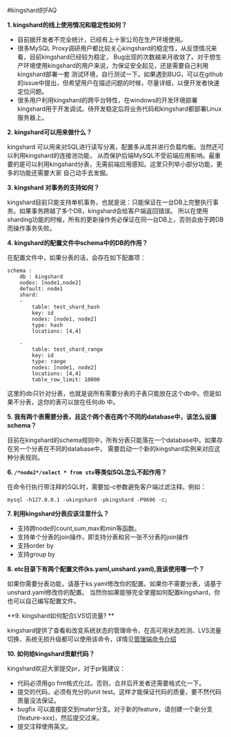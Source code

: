 #kingshard的FAQ

**1. kingshard的线上使用情况和稳定性如何？**

- 目前据开发者不完全统计，已经有上十家公司在生产环境使用。
- 很多MySQL Proxy调研用户都比较关心kingshard的稳定性，从反馈情况来看，目前kingshard已经较为稳定，
Bug出现的次数越来月收敛了。对于想生产环境使用kingshard的用户来说，为保证安全起见，还是需要自己利用kingshard部署一套
测试环境，自行测试一下。如果遇到BUG，可以在github的issue中提出，但希望用户在描述问题的时候，尽量详细，以便开发者快速定位问题。
- 很多用户利用kingshard的跨平台特性，在windows的开发环境部署kingshard用于开发调试。待开发稳定后将业务代码和kingshard都部署Linux服务器上。

**2. kingshard可以用来做什么？**

kingshard 可以用来对SQL进行读写分离，配置多从库并进行负载均衡。当然还可以利用kingshard的连接池功能，
从而保护后端MySQL不受前端应用影响。最重要的是可以利用kingshard分表，无需前端应用感知。这里只列举小部分功能，更多的功能还需要大家
自己动手去发掘。

**3. kingshard 对事务的支持如何？**

kingshard目前只能支持单机事务，也就是说：只能保证在一台DB上完整执行事务。如果事务跨越了多个DB，kingshard会给客户端返回错误。
所以在使用sharding功能的时候，所有的更新操作务必保证在同一台DB上，否则会由于跨DB而操作事务失败。

**4. kingshard的配置文件中schema中的DB的作用？**

在配置文件中，如果分表的话，会存在如下配置项：

```
schema :
    db : kingshard
    nodes: [node1,node2]
    default: node1      
    shard:
    -   
        table: test_shard_hash
        key: id
        nodes: [node1, node2]
        type: hash
        locations: [4,4]

    -   
        table: test_shard_range
        key: id
        type: range
        nodes: [node1, node2]
        locations: [4,4]
        table_row_limit: 10000
```

这里的db只针对分表，也就是说所有需要分表的子表只能放在这个db中。但是如果不分表，这你的表可以放在任何db
中。

**5. 我有两个表需要分表，且这个两个表在两个不同的database中，该怎么设置schema？**

目前在kingshard的schema规则中，所有分表只能落在一个database中。如果存在另一个分表在不同的database中，
需要启动一个新的kingshard实例来对应这种分表规则。

**6. `/*node2*/select * from stu`等类似SQL怎么不起作用？**

在命令行执行带注释的SQL时，需要加-c参数避免客户端过滤注释。例如：

```
mysql -h127.0.0.1 -ukingshard -pkingshard -P9696 -c;
```

**7. 利用kingshard分表应该注意什么？**

- 支持跨node的count,sum,max和min等函数。
- 支持单个分表的join操作，即支持分表和另一张不分表的join操作
- 支持order by
- 支持group by

**8. etc目录下有两个配置文件(ks.yaml,unshard.yaml),我该使用哪一个？**

如果你需要分表功能，请基于ks.yaml修改你的配置。如果你不需要分表，请基于unshard.yaml修改你的配置。
当然你如果能够完全掌握如何配置kingshard，你也可以自己编写配置文件。

**9. kingshard如何配合LVS切流量? **

kingshard提供了查看和改变系统状态的管理命令，在高可用状态检测、LVS流量切换、系统无损升级都可以使用该命令，详情见[管理端命令介绍](./admin_command_introduce.md)

**10. 如何给kingshard贡献代码？**

kingshard欢迎大家提交pr，对于pr我建议：

- 代码必须用go fmt格式化过。否则，合并后开发者还需要格式化一下。
- 提交的代码，必须有充分的unit test。这样才能保证代码的质量，要不然代码质量没法保证。
- bugfix 可以直接提交到mater分支。对于新的feature，请创建一个新分支(feature-xxx)，然后提交过来。
- 提交注释使用英文。
